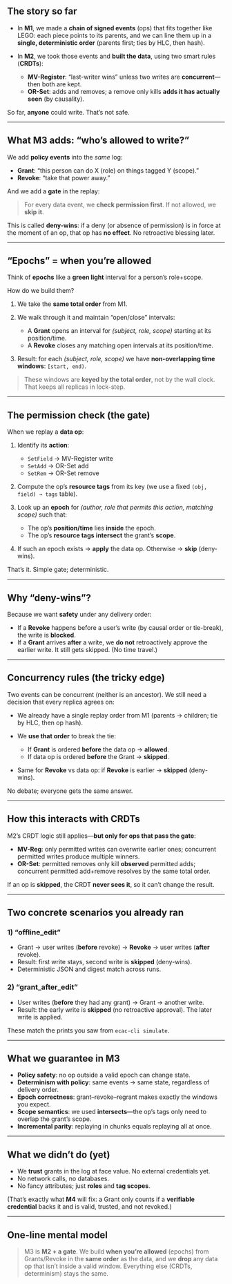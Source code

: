 
## The story so far

* In **M1**, we made a **chain of signed events** (ops) that fits together like LEGO: each piece points to its parents, and we can line them up in a **single, deterministic order** (parents first; ties by HLC, then hash).
* In **M2**, we took those events and **built the data**, using two smart rules (**CRDTs**):

  * **MV-Register**: “last-writer wins” unless two writes are **concurrent**—then both are kept.
  * **OR-Set**: adds and removes; a remove only kills **adds it has actually seen** (by causality).

So far, **anyone** could write. That’s not safe.

---

## What M3 adds: “who’s allowed to write?”

We add **policy events** into the *same* log:

* **Grant**: “this person can do X (role) on things tagged Y (scope).”
* **Revoke**: “take that power away.”

And we add a **gate** in the replay:

> For every data event, we **check permission first**. If not allowed, we **skip it**.

This is called **deny-wins**: if a deny (or absence of permission) is in force at the moment of an op, that op has **no effect**. No retroactive blessing later.

---

## “Epochs” = when you’re allowed

Think of **epochs** like a **green light** interval for a person’s role+scope.

How do we build them?

1. We take the **same total order** from M1.
2. We walk through it and maintain “open/close” intervals:

   * A **Grant** opens an interval for *(subject, role, scope)* starting at its position/time.
   * A **Revoke** closes any matching open intervals at its position/time.
3. Result: for each *(subject, role, scope)* we have **non-overlapping time windows**: `[start, end)`.

> These windows are **keyed by the total order**, not by the wall clock. That keeps all replicas in lock-step.

---

## The permission check (the gate)

When we replay a **data op**:

1. Identify its **action**:

   * `SetField` → MV-Register write
   * `SetAdd` → OR-Set add
   * `SetRem` → OR-Set remove
2. Compute the op’s **resource tags** from its key (we use a fixed `(obj, field) → tags` table).
3. Look up an **epoch** for *(author, role that permits this action, matching scope)* such that:

   * The op’s **position/time** lies **inside** the epoch.
   * The op’s **resource tags** **intersect** the grant’s **scope**.
4. If such an epoch exists → **apply** the data op.
   Otherwise → **skip** (deny-wins).

That’s it. Simple gate; deterministic.

---

## Why “deny-wins”?

Because we want **safety** under any delivery order:

* If a **Revoke** happens before a user’s write (by causal order or tie-break), the write is **blocked**.
* If a **Grant** arrives **after** a write, we **do not** retroactively approve the earlier write. It still gets skipped. (No time travel.)

---

## Concurrency rules (the tricky edge)

Two events can be concurrent (neither is an ancestor). We still need a decision that every replica agrees on:

* We already have a single replay order from M1 (parents → children; tie by HLC, then op hash).
* We **use that order** to break the tie:

  * If **Grant** is ordered **before** the data op → **allowed**.
  * If data op is ordered **before** the Grant → **skipped**.
* Same for **Revoke** vs data op: if **Revoke** is earlier → **skipped** (deny-wins).

No debate; everyone gets the same answer.

---

## How this interacts with CRDTs

M2’s CRDT logic still applies—**but only for ops that pass the gate**:

* **MV-Reg**: only permitted writes can overwrite earlier ones; concurrent permitted writes produce multiple winners.
* **OR-Set**: permitted removes only kill **observed** permitted adds; concurrent permitted add+remove resolves by the same total order.

If an op is **skipped**, the CRDT **never sees it**, so it can’t change the result.

---

## Two concrete scenarios you already ran

### 1) “offline_edit”

* Grant → user writes (**before** revoke) → **Revoke** → user writes (**after** revoke).
* Result: first write stays, second write is **skipped** (deny-wins).
* Deterministic JSON and digest match across runs.

### 2) “grant_after_edit”

* User writes (**before** they had any grant) → Grant → another write.
* Result: the early write is **skipped** (no retroactive approval). The later write is applied.

These match the prints you saw from `ecac-cli simulate`.

---

## What we guarantee in M3

* **Policy safety**: no op outside a valid epoch can change state.
* **Determinism with policy**: same events → same state, regardless of delivery order.
* **Epoch correctness**: grant–revoke–regrant makes exactly the windows you expect.
* **Scope semantics**: we used **intersects**—the op’s tags only need to overlap the grant’s scope.
* **Incremental parity**: replaying in chunks equals replaying all at once.

---

## What we **didn’t** do (yet)

* We **trust** grants in the log at face value. No external credentials yet.
* No network calls, no databases.
* No fancy attributes; just **roles** and **tag scopes**.

(That’s exactly what **M4** will fix: a Grant only counts if a **verifiable credential** backs it and is valid, trusted, and not revoked.)

---

## One-line mental model

> M3 is **M2 + a gate**. We build **when you’re allowed** (epochs) from Grants/Revoke in the **same order** as the data, and we **drop** any data op that isn’t inside a valid window. Everything else (CRDTs, determinism) stays the same.
